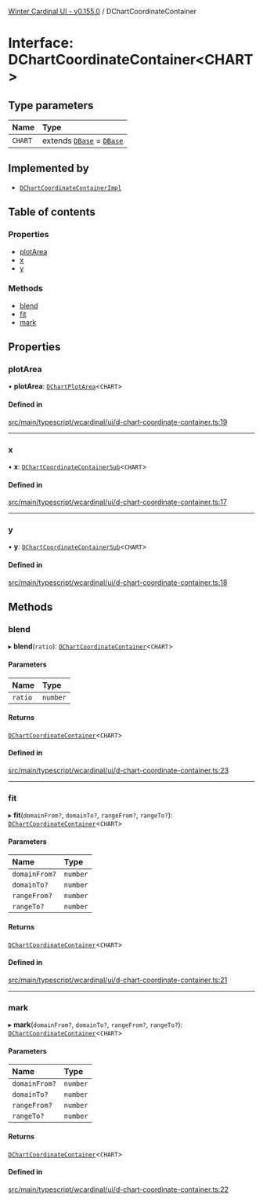 [Winter Cardinal UI - v0.155.0](../index.md) / DChartCoordinateContainer

# Interface: DChartCoordinateContainer<CHART\>

## Type parameters

| Name | Type |
| :------ | :------ |
| `CHART` | extends [`DBase`](../classes/DBase.md) = [`DBase`](../classes/DBase.md) |

## Implemented by

- [`DChartCoordinateContainerImpl`](../classes/DChartCoordinateContainerImpl.md)

## Table of contents

### Properties

- [plotArea](DChartCoordinateContainer.md#plotarea)
- [x](DChartCoordinateContainer.md#x)
- [y](DChartCoordinateContainer.md#y)

### Methods

- [blend](DChartCoordinateContainer.md#blend)
- [fit](DChartCoordinateContainer.md#fit)
- [mark](DChartCoordinateContainer.md#mark)

## Properties

### plotArea

• **plotArea**: [`DChartPlotArea`](DChartPlotArea.md)<`CHART`\>

#### Defined in

[src/main/typescript/wcardinal/ui/d-chart-coordinate-container.ts:19](https://github.com/winter-cardinal/winter-cardinal-ui/blob/v0.155.0/src/main/typescript/wcardinal/ui/d-chart-coordinate-container.ts#L19)

___

### x

• **x**: [`DChartCoordinateContainerSub`](DChartCoordinateContainerSub.md)<`CHART`\>

#### Defined in

[src/main/typescript/wcardinal/ui/d-chart-coordinate-container.ts:17](https://github.com/winter-cardinal/winter-cardinal-ui/blob/v0.155.0/src/main/typescript/wcardinal/ui/d-chart-coordinate-container.ts#L17)

___

### y

• **y**: [`DChartCoordinateContainerSub`](DChartCoordinateContainerSub.md)<`CHART`\>

#### Defined in

[src/main/typescript/wcardinal/ui/d-chart-coordinate-container.ts:18](https://github.com/winter-cardinal/winter-cardinal-ui/blob/v0.155.0/src/main/typescript/wcardinal/ui/d-chart-coordinate-container.ts#L18)

## Methods

### blend

▸ **blend**(`ratio`): [`DChartCoordinateContainer`](DChartCoordinateContainer.md)<`CHART`\>

#### Parameters

| Name | Type |
| :------ | :------ |
| `ratio` | `number` |

#### Returns

[`DChartCoordinateContainer`](DChartCoordinateContainer.md)<`CHART`\>

#### Defined in

[src/main/typescript/wcardinal/ui/d-chart-coordinate-container.ts:23](https://github.com/winter-cardinal/winter-cardinal-ui/blob/v0.155.0/src/main/typescript/wcardinal/ui/d-chart-coordinate-container.ts#L23)

___

### fit

▸ **fit**(`domainFrom?`, `domainTo?`, `rangeFrom?`, `rangeTo?`): [`DChartCoordinateContainer`](DChartCoordinateContainer.md)<`CHART`\>

#### Parameters

| Name | Type |
| :------ | :------ |
| `domainFrom?` | `number` |
| `domainTo?` | `number` |
| `rangeFrom?` | `number` |
| `rangeTo?` | `number` |

#### Returns

[`DChartCoordinateContainer`](DChartCoordinateContainer.md)<`CHART`\>

#### Defined in

[src/main/typescript/wcardinal/ui/d-chart-coordinate-container.ts:21](https://github.com/winter-cardinal/winter-cardinal-ui/blob/v0.155.0/src/main/typescript/wcardinal/ui/d-chart-coordinate-container.ts#L21)

___

### mark

▸ **mark**(`domainFrom?`, `domainTo?`, `rangeFrom?`, `rangeTo?`): [`DChartCoordinateContainer`](DChartCoordinateContainer.md)<`CHART`\>

#### Parameters

| Name | Type |
| :------ | :------ |
| `domainFrom?` | `number` |
| `domainTo?` | `number` |
| `rangeFrom?` | `number` |
| `rangeTo?` | `number` |

#### Returns

[`DChartCoordinateContainer`](DChartCoordinateContainer.md)<`CHART`\>

#### Defined in

[src/main/typescript/wcardinal/ui/d-chart-coordinate-container.ts:22](https://github.com/winter-cardinal/winter-cardinal-ui/blob/v0.155.0/src/main/typescript/wcardinal/ui/d-chart-coordinate-container.ts#L22)
